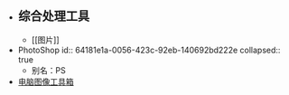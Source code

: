- ## 综合处理工具
	- [[图片]]
- PhotoShop
  id:: 64181e1a-0056-423c-92eb-140692bd222e
  collapsed:: true
	- 别名：PS
- [电脑图像工具箱](https://www.zhihu.com/question/465494790/answer/2137668877?utm_source=wechat_session&utm_medium=social&utm_oi=903663640190803968&utm_content=group3_Answer&utm_campaign=shareopn)